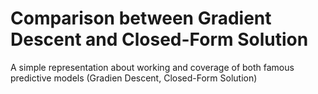 # Comparison between Gradient Descent and Closed-Form Solution
 A simple representation about working and coverage of both famous predictive models (Gradien Descent, Closed-Form Solution)

